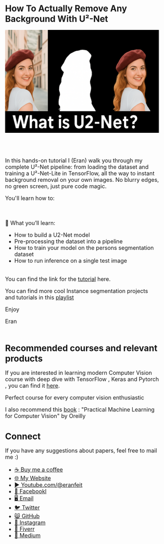 # How To Actually Remove Any Background With U²-Net
<p align="center">
  <img width="800" src="What is U2-net.png" "image">
</p>

##
<br/><br/> 

<font size= "4" >
In this hands-on tutorial I (Eran) walk you through my complete U²-Net pipeline: from loading the dataset and training a U²-Net-Lite in TensorFlow, all the way to instant background removal on your own images. 
No blurry edges, no green screen, just pure code magic.

You'll learn how to:

<br/><br/> 
🔹 What you’ll learn:

- How to build a U2-Net model 
- Pre-processing the dataset into a pipeline
- How to train your model on the persons segmentation dataset 
- How to run inference on a single test image
<br/><br/> 

You can find the link for the [tutorial](https://youtu.be/j37divaBgdg) here. 

You can find more cool Instance segmentation projects and tutorials in this  [playlist](https://www.youtube.com/playlist?list=PLdkryDe59y4Y24C9LW1AjffKmgGUyaInz)


Enjoy

Eran
<br/><br/> 

</font>

# Recommended courses and relevant products 
<font size= "4" >

If you are interested in learning modern Computer Vision course with deep dive with TensorFlow , Keras and Pytorch , you can find it [here](http://bit.ly/3HeDy1V).

Perfect course for every computer vision enthusiastic

I also recommend this [book](https://amzn.to/3GBMNLC) : "Practical Machine Learning for Computer Vision" by Oreilly 


</font>

# Connect

<font size= "4" >
If you have any suggestions about papers, feel free to mail me :)

- [☕ Buy me a coffee](https://ko-fi.com/eranfeit)
- [🌐 My Website](https://eranfeit.net)
- [▶️ Youtube.com/@eranfeit](https://www.youtube.com/channel/UCTiWJJhaH6BviSWKLJUM9sg)
- [🐙 Facebookl](https://www.facebook.com/groups/3080601358933585)
- [🖥️ Email](mailto:feitgemel@gmail.com)
- [🐦 Twitter](https://twitter.com/eran_feit )
- [😸 GitHub](https://github.com/feitgemel)
- [📸 Instagram](https://www.instagram.com/eran_feit/)
- [🤝 Fiverr ](https://www.fiverr.com/s/mB3Pbb)
- [📝 Medium ](https://medium.com/@feitgemel)


</font>


